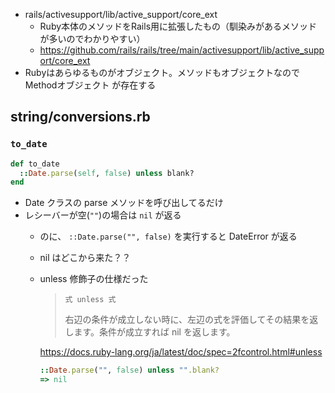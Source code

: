 - rails/activesupport/lib/active_support/core_ext
  - Ruby本体のメソッドをRails用に拡張したもの（馴染みがあるメソッドが多いのでわかりやすい）
  - https://github.com/rails/rails/tree/main/activesupport/lib/active_support/core_ext
- Rubyはあらゆるものがオブジェクト。メソッドもオブジェクトなので　Methodオブジェクト が存在する

 
## string/conversions.rb

### `to_date`
```ruby
def to_date
  ::Date.parse(self, false) unless blank?
end
```
- Date クラスの parse メソッドを呼び出してるだけ
- レシーバーが空(`""`)の場合は `nil` が返る
  - のに、 `::Date.parse("", false)` を実行すると DateError が返る
  - nil はどこから来た？？
  - unless 修飾子の仕様だった
    >```
    > 式 unless 式
    >```
    > 右辺の条件が成立しない時に、左辺の式を評価してその結果を返します。条件が成立すれば nil を返します。
    
    https://docs.ruby-lang.org/ja/latest/doc/spec=2fcontrol.html#unless
    ```ruby
    ::Date.parse("", false) unless "".blank?
    => nil
    ```
